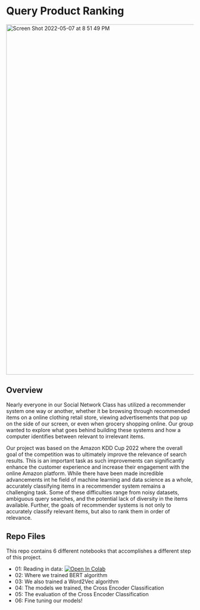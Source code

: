 # Query Product Ranking


<img width="939" alt="Screen Shot 2022-05-07 at 8 51 49 PM" src="https://user-images.githubusercontent.com/69778066/167278431-32511d2c-e993-4412-b06d-44200fabb49c.png">


## Overview
Nearly everyone in our Social Network Class has utilized a recommender system one way or another, whether it be browsing through recommended items on a online clothing retail store, viewing advertisements that pop up on the side of our screen, or even when grocery shopping online. Our group wanted to explore what goes behind building these systems and how a computer identifies between relevant to irrelevant items. 

Our project was based on the Amazon KDD Cup 2022 where the overall goal of the competition was to ultimately improve the relevance of search results. This is an important task as such improvements can significantly enhance the customer experience and increase their engagement with the online Amazon platform. While there have been made incredible advancements int he field of machine learning and data science as a whole, accurately classifying items in a recommender system remains a challenging task. Some of these difficulties range from noisy datasets, ambiguous query searches, and the potential lack of diversity in the items available. Further, the goals of recommender systems is not only to accurately classify relevant items, but also to rank them in order of relevance. 

## Repo Files
This repo contains 6 different notebooks that accomplishes a different step of this project. 
- 01: Reading in data: [![Open In Colab](https://colab.research.google.com/assets/colab-badge.svg)](https://colab.research.google.com/drive/1cZ7P3Xm0BYL1f-yqo-LzJl7At5ySBc7W)
- 02: Where we trained BERT algorithm
- 03: We also trained a Word2Vec algorithm
- 04: The models we trained, the Cross Encoder Classification
- 05: The evaluation of the Cross Encoder Classification
- 06: Fine tuning our models! 
